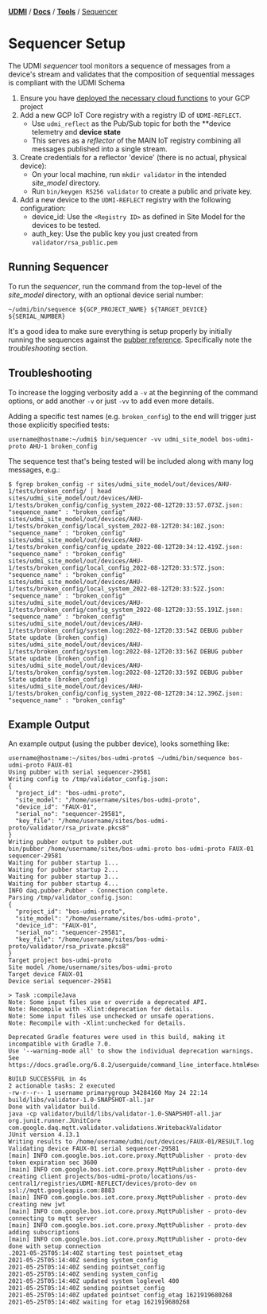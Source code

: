 [**UDMI**](../../) / [**Docs**](../) / [**Tools**](./) / [Sequencer](#)

# Sequencer Setup

The UDMI _sequencer_ tool monitors a sequence of messages from a device's stream and
validates that the composition of sequential messages is compliant with the UDMI Schema

1.  Ensure you have [deployed the necessary cloud functions](../cloud/gcp/udmis.md) to your GCP project
2.  Add a new GCP IoT Core registry with a registry ID of `UDMI-REFLECT`.
    *   Use `udmi_reflect` as the Pub/Sub topic for both the  **device telemetry and **device state**
    *   This serves as a _reflector_ of the MAIN IoT registry combining all messages
        published into a single stream.
3.  Create credentials for a reflector 'device' (there is no actual, physical device):
    *   On your local machine, run `mkdir validator` in the intended _site_model_ directory.
    *   Run `bin/keygen RS256 validator` to create a public and private key.
3.  Add a new device to the `UDMI-REFLECT` registry with the following configuration:
    *   device_id: Use the `<Registry ID>` as defined in Site Model for the devices to be tested.
    *   auth_key: Use the public key you just created from `validator/rsa_public.pem`

## Running Sequencer

To run the _sequencer_, run the command from the top-level of the _site_model_ directory, with
an optional device serial number:
```
~/udmi/bin/sequence ${GCP_PROJECT_NAME} ${TARGET_DEVICE} ${SERIAL_NUMBER}
```

It's a good idea to make sure everything is setup properly by initially running the sequences
against the [pubber reference](pubber.md). Specifically note the _troubleshooting_ section.

## Troubleshooting

To increase the logging verbosity add a `-v` at the beginning of the command options, or add
another `-v` or just `-vv` to add even more details.

Adding a specific test names (e.g. `broken_config`) to the end will trigger just those explicitly
specified tests:

```
username@hostname:~/udmi$ bin/sequencer -vv udmi_site_model bos-udmi-proto AHU-1 broken_config
```

The sequence test that's being tested will be included along with many log messages, e.g.:
```
$ fgrep broken_config -r sites/udmi_site_model/out/devices/AHU-1/tests/broken_config/ | head
sites/udmi_site_model/out/devices/AHU-1/tests/broken_config/config_system_2022-08-12T20:33:57.073Z.json:    "sequence_name" : "broken_config"
sites/udmi_site_model/out/devices/AHU-1/tests/broken_config/local_system_2022-08-12T20:34:10Z.json:    "sequence_name" : "broken_config"
sites/udmi_site_model/out/devices/AHU-1/tests/broken_config/config_update_2022-08-12T20:34:12.419Z.json:      "sequence_name" : "broken_config"
sites/udmi_site_model/out/devices/AHU-1/tests/broken_config/local_config_2022-08-12T20:33:57Z.json:      "sequence_name" : "broken_config"
sites/udmi_site_model/out/devices/AHU-1/tests/broken_config/local_system_2022-08-12T20:33:52Z.json:    "sequence_name" : "broken_config"
sites/udmi_site_model/out/devices/AHU-1/tests/broken_config/config_system_2022-08-12T20:33:55.191Z.json:    "sequence_name" : "broken_config"
sites/udmi_site_model/out/devices/AHU-1/tests/broken_config/system.log:2022-08-12T20:33:54Z DEBUG pubber State update (broken_config)
sites/udmi_site_model/out/devices/AHU-1/tests/broken_config/system.log:2022-08-12T20:33:56Z DEBUG pubber State update (broken_config)
sites/udmi_site_model/out/devices/AHU-1/tests/broken_config/system.log:2022-08-12T20:33:59Z DEBUG pubber State update (broken_config)
sites/udmi_site_model/out/devices/AHU-1/tests/broken_config/config_system_2022-08-12T20:34:12.396Z.json:    "sequence_name" : "broken_config"
```

## Example Output

An example output (using the pubber device), looks something like:

```
username@hostname:~/sites/bos-udmi-proto$ ~/udmi/bin/sequence bos-udmi-proto FAUX-01
Using pubber with serial sequencer-29581
Writing config to /tmp/validator_config.json:
{
  "project_id": "bos-udmi-proto",
  "site_model": "/home/username/sites/bos-udmi-proto",
  "device_id": "FAUX-01",
  "serial_no": "sequencer-29581",
  "key_file": "/home/username/sites/bos-udmi-proto/validator/rsa_private.pkcs8"
}
Writing pubber output to pubber.out
bin/pubber /home/username/sites/bos-udmi-proto bos-udmi-proto FAUX-01 sequencer-29581
Waiting for pubber startup 1...
Waiting for pubber startup 2...
Waiting for pubber startup 3...
Waiting for pubber startup 4...
INFO daq.pubber.Pubber - Connection complete.
Parsing /tmp/validator_config.json:
{
  "project_id": "bos-udmi-proto",
  "site_model": "/home/username/sites/bos-udmi-proto",
  "device_id": "FAUX-01",
  "serial_no": "sequencer-29581",
  "key_file": "/home/username/sites/bos-udmi-proto/validator/rsa_private.pkcs8"
}
Target project bos-udmi-proto
Site model /home/username/sites/bos-udmi-proto
Target device FAUX-01
Device serial sequencer-29581

> Task :compileJava
Note: Some input files use or override a deprecated API.
Note: Recompile with -Xlint:deprecation for details.
Note: Some input files use unchecked or unsafe operations.
Note: Recompile with -Xlint:unchecked for details.

Deprecated Gradle features were used in this build, making it incompatible with Gradle 7.0.
Use '--warning-mode all' to show the individual deprecation warnings.
See https://docs.gradle.org/6.8.2/userguide/command_line_interface.html#sec:command_line_warnings

BUILD SUCCESSFUL in 4s
2 actionable tasks: 2 executed
-rw-r--r-- 1 username primarygroup 34284160 May 24 22:14 build/libs/validator-1.0-SNAPSHOT-all.jar
Done with validator build.
java -cp validator/build/libs/validator-1.0-SNAPSHOT-all.jar org.junit.runner.JUnitCore com.google.daq.mqtt.validator.validations.WritebackValidator
JUnit version 4.13.1
Writing results to /home/username/udmi/out/devices/FAUX-01/RESULT.log
Validating device FAUX-01 serial sequencer-29581
[main] INFO com.google.bos.iot.core.proxy.MqttPublisher - proto-dev token expiration sec 3600
[main] INFO com.google.bos.iot.core.proxy.MqttPublisher - proto-dev creating client projects/bos-udmi-proto/locations/us-central1/registries/UDMI-REFLECT/devices/proto-dev on ssl://mqtt.googleapis.com:8883
[main] INFO com.google.bos.iot.core.proxy.MqttPublisher - proto-dev creating new jwt
[main] INFO com.google.bos.iot.core.proxy.MqttPublisher - proto-dev connecting to mqtt server
[main] INFO com.google.bos.iot.core.proxy.MqttPublisher - proto-dev adding subscriptions
[main] INFO com.google.bos.iot.core.proxy.MqttPublisher - proto-dev done with setup connection
.2021-05-25T05:14:40Z starting test pointset_etag
2021-05-25T05:14:40Z sending system_config
2021-05-25T05:14:40Z sending pointset_config
2021-05-25T05:14:40Z sending system_config
2021-05-25T05:14:40Z updated system loglevel 400
2021-05-25T05:14:40Z sending pointset_config
2021-05-25T05:14:40Z updated pointset config_etag 1621919680268
2021-05-25T05:14:40Z waiting for etag 1621919680268
```
